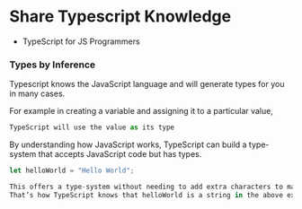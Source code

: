 # Share Typescript Knowledge
- TypeScript for JS Programmers
### Types by Inference
Typescript knows the JavaScript language and will generate types for you in many cases.

For example in creating a variable and assigning it to a particular value, 
```javascript
TypeScript will use the value as its type

```
By understanding how JavaScript works, TypeScript can build a type-system that accepts JavaScript code but has types.
```javascript
let helloWorld = "Hello World";
```
```javascript
This offers a type-system without needing to add extra characters to make types explicit in your code. 
That’s how TypeScript knows that helloWorld is a string in the above example.
```

